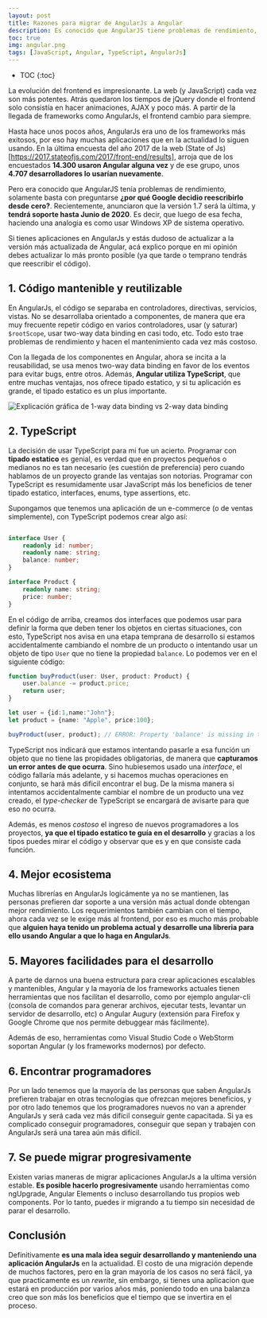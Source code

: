 ```yaml
---
layout: post
title: Razones para migrar de AngularJs a Angular
description: Es conocido que AngularJS tiene problemas de rendimiento, solamente basta con preguntarse **¿por qué Google decidio reescribirlo desde cero?**. Recientemente, anunciaron que la versión 1.7 tendrá soporte hasta Junio de 2020. 
toc: true
img: angular.png
tags: [JavaScript, Angular, TypeScript, AngularJs]
---
```

* TOC
{:toc}

La evolución del frontend es impresionante. La web (y JavaScript) cada vez son más potentes. Atrás quedaron los tiempos de jQuery donde el frontend solo consistía en hacer animaciones, AJAX y poco más. A partir de la llegada de frameworks como AngularJs, el frontend cambio para siempre.

Hasta hace unos pocos años, AngularJs era uno de los frameworks más exitosos, por eso hay muchas aplicaciones que en la actualidad lo siguen usando. En la última encuesta del año 2017 de la web (State of Js)[https://2017.stateofjs.com/2017/front-end/results], arroja que de los encuestados **14.300 usaron Angular alguna vez** y de ese grupo, unos **4.707 desarrolladores lo usarían nuevamente**.

Pero era conocido que AngularJS tenía problemas de rendimiento, solamente basta con preguntarse **¿por qué Google decidio reescribirlo desde cero?**. Recientemente, anunciaron que la versión 1.7 será la última, y **tendrá soporte hasta Junio de 2020**. Es decir, que luego de esa fecha, haciendo una analogia es como usar Windows XP de sistema operativo. 

Si tienes aplicaciones en AngularJs y estás dudoso de actualizar a la versión más actualizada de Angular, acá explico porque en mi opinión debes actualizar lo más pronto posible (ya que tarde o temprano tendrás que reescribir el código).

## 1. Código mantenible y reutilizable

En AngularJs, el código se separaba en controladores, directivas, servicios, vistas. No se desarrollaba orientado a componentes, de manera que era muy frecuente repetir código en varios controladores, usar (y saturar) `$rootScope`, usar two-way data binding en casi todo, etc. Todo esto trae problemas de rendimiento y hacen el mantenimiento cada vez más costoso.

Con la llegada de los componentes en Angular, ahora se incita a la reusabilidad, se usa menos two-way data binding en favor de los eventos para evitar bugs, entre otros. Además, **Angular utiliza TypeScript**, que entre muchas ventajas, nos ofrece tipado estatico, y si tu aplicación es grande, el tipado estatico es un plus importante.

![Explicación gráfica de 1-way data binding vs 2-way data binding](https://rubygarage.s3.amazonaws.com/uploads/article_image/file/571/2-way-and-1-way-data-binding.jpg)

## 2. TypeScript

La decisión de usar TypeScript para mi fue un acierto. Programar con **tipado estatico** es genial, es verdad que en proyectos pequeños o medianos no es tan necesario (es cuestión de preferencia) pero cuando hablamos de un proyecto grande las ventajas son notorias. Programar con TypeScript es resumidamente usar JavaScript más los beneficios de tener tipado estatico, interfaces, enums, type assertions, etc.

Supongamos que tenemos una aplicación de un e-commerce (o de ventas simplemente), con TypeScript podemos crear algo así:
```typescript

interface User {
    readonly id: number;
    readonly name: string;
    balance: number;
}

interface Product {
    readonly name: string;
    price: number;
}
```

En el código de arriba, creamos dos interfaces que podemos usar para definir la forma que deben tener los objetos en ciertas situaciones, con esto, TypeScript nos avisa en una etapa temprana de desarrollo si estamos accidentalmente cambiando el nombre de un producto o intentando usar un objeto de tipo `User` que no tiene la propiedad `balance`. Lo podemos ver en el siguiente código:

```typescript
function buyProduct(user: User, product: Product) {
    user.balance -= product.price; 
    return user;
}

let user = {id:1,name:"John"};
let product = {name: "Apple", price:100};

buyProduct(user, product); // ERROR: Property 'balance' is missing in type '{ id: number; name: string; }'.
```

TypeScript nos indicará que estamos intentando pasarle a esa función un objeto que no tiene las propidades obligatorias, de manera que **capturamos un error antes de que ocurra**. Sino hubiesemos usado una *interface*, el código fallaría más adelante, y si hacemos muchas operaciones en conjunto, se hará más dificil encontrar el bug. De la misma manera si intentamos accidentalmente cambiar el nombre de un producto una vez creado, el *type-checker* de TypeScript se encargará de avisarte para que eso no ocurra.

Además, es menos *costoso* el ingreso de nuevos programadores a los proyectos, **ya que el tipado estatico te guía en el desarrollo** y gracias a los tipos puedes mirar el código y observar que es y en que consiste cada función.

## 4. Mejor ecosistema

Muchas librerías en AngularJs logicámente ya no se mantienen, las personas prefieren dar soporte a una versión más actual donde obtengan mejor rendimiento. Los requerimientos también cambian con el tiempo, ahora cada vez se le exige más al frontend, por eso es mucho más probable que **alguien haya tenido un problema actual y desarrolle una libreria para ello usando Angular a que lo haga en AngularJs**.

## 5. Mayores facilidades para el desarrollo

A parte de darnos una buena estructura para crear aplicaciones escalables y mantenibles, Angular y la mayoría de los frameworks actuales tienen herramientas que nos facilitan el desarrollo, como por ejemplo angular-cli (consola de comandos para generar archivos, ejecutar tests, levantar un servidor de desarrollo, etc) o Angular Augury (extensión para Firefox y Google Chrome que nos permite debuggear más fácilmente).

Además de eso, herramientas como Visual Studio Code o WebStorm soportan Angular (y los frameworks modernos) por defecto.

## 6. Encontrar programadores 

Por un lado tenemos que la mayoría de las personas que saben AngularJs prefieren trabajar en otras tecnologías que ofrezcan mejores beneficios, y por otro lado tenemos que los programadores nuevos no van a aprender AngularJs y será cada vez más difícil conseguir gente capacitada. Si ya es complicado conseguir programadores, conseguir que sepan y trabajen con AngularJs será una tarea aún más difícil.

## 7. Se puede migrar progresivamente

Existen varias maneras de migrar aplicaciones AngularJs a la ultima versión estable. **Es posible hacerlo progresivamente** usando herramientas como ngUpgrade, Angular Elements o incluso desarrollando tus propios web components. Por lo tanto, puedes ir migrando a tu tiempo sin necesidad de parar el desarrollo. 

## Conclusión

Definitivamente **es una mala idea seguir desarrollando y manteniendo una aplicación AngularJs** en la actualidad. El costo de una migración depende de muchos factores, pero en la gran mayoría de los casos no será fácil, ya que practicamente es un *rewrite*, sin embargo, si tienes una aplicacion que estará en producción por varios años más, poniendo todo en una balanza creo que son más los beneficios que el tiempo que se invertira en el proceso. 